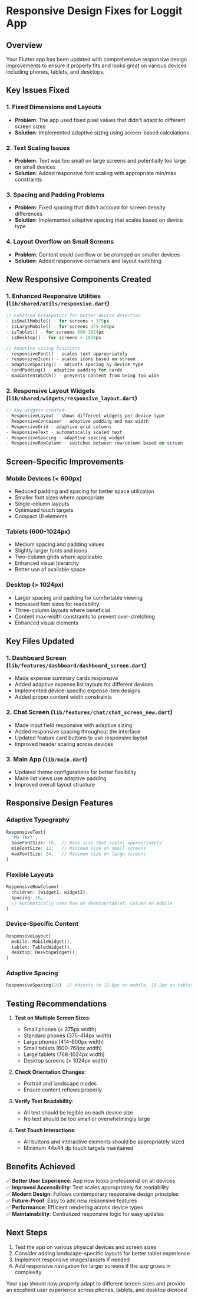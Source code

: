 # Responsive Design Fixes for Loggit App

## Overview
Your Flutter app has been updated with comprehensive responsive design improvements to ensure it properly fits and looks great on various devices including phones, tablets, and desktops.

## Key Issues Fixed

### 1. **Fixed Dimensions and Layouts**
- **Problem**: The app used fixed pixel values that didn't adapt to different screen sizes
- **Solution**: Implemented adaptive sizing using screen-based calculations

### 2. **Text Scaling Issues** 
- **Problem**: Text was too small on large screens and potentially too large on small devices
- **Solution**: Added responsive font scaling with appropriate min/max constraints

### 3. **Spacing and Padding Problems**
- **Problem**: Fixed spacing that didn't account for screen density differences
- **Solution**: Implemented adaptive spacing that scales based on device type

### 4. **Layout Overflow on Small Screens**
- **Problem**: Content could overflow or be cramped on smaller devices
- **Solution**: Added responsive containers and layout switching

## New Responsive Components Created

### 1. **Enhanced Responsive Utilities** (`lib/shared/utils/responsive.dart`)
```dart
// Enhanced breakpoints for better device detection
- isSmallMobile() - for screens < 375px
- isLargeMobile() - for screens 375-600px  
- isTablet() - for screens 600-1024px
- isDesktop() - for screens > 1024px

// Adaptive sizing functions
- responsiveFont() - scales text appropriately
- responsiveIcon() - scales icons based on screen
- adaptiveSpacing() - adjusts spacing by device type
- cardPadding() - adaptive padding for cards
- maxContentWidth() - prevents content from being too wide
```

### 2. **Responsive Layout Widgets** (`lib/shared/widgets/responsive_layout.dart`)
```dart
// Key widgets created:
- ResponsiveLayout - shows different widgets per device type
- ResponsiveContainer - adaptive padding and max width
- ResponsiveGrid - adaptive grid columns
- ResponsiveText - automatically scaled text
- ResponsiveSpacing - adaptive spacing widget
- ResponsiveRowColumn - switches between row/column based on screen
```

## Screen-Specific Improvements

### **Mobile Devices (< 600px)**
- Reduced padding and spacing for better space utilization
- Smaller font sizes where appropriate
- Single-column layouts
- Optimized touch targets
- Compact UI elements

### **Tablets (600-1024px)**
- Medium spacing and padding values
- Slightly larger fonts and icons
- Two-column grids where applicable
- Enhanced visual hierarchy
- Better use of available space

### **Desktop (> 1024px)**
- Larger spacing and padding for comfortable viewing
- Increased font sizes for readability
- Three-column layouts where beneficial
- Content max-width constraints to prevent over-stretching
- Enhanced visual elements

## Key Files Updated

### 1. **Dashboard Screen** (`lib/features/dashboard/dashboard_screen.dart`)
- Made expense summary cards responsive
- Added adaptive expense list layouts for different devices
- Implemented device-specific expense item designs
- Added proper content width constraints

### 2. **Chat Screen** (`lib/features/chat/chat_screen_new.dart`)
- Made input field responsive with adaptive sizing
- Added responsive spacing throughout the interface
- Updated feature card buttons to use responsive layout
- Improved header scaling across devices

### 3. **Main App** (`lib/main.dart`)
- Updated theme configurations for better flexibility
- Made list views use adaptive padding
- Improved overall layout structure

## Responsive Design Features

### **Adaptive Typography**
```dart
ResponsiveText(
  'My Text',
  baseFontSize: 16,  // Base size that scales appropriately
  minFontSize: 12,   // Minimum size on small screens
  maxFontSize: 24,   // Maximum size on large screens
)
```

### **Flexible Layouts**
```dart
ResponsiveRowColumn(
  children: [widget1, widget2],
  spacing: 16,
  // Automatically uses Row on desktop/tablet, Column on mobile
)
```

### **Device-Specific Content**
```dart
ResponsiveLayout(
  mobile: MobileWidget(),
  tablet: TabletWidget(), 
  desktop: DesktopWidget(),
)
```

### **Adaptive Spacing**
```dart
ResponsiveSpacing(16)  // Adjusts to 12.8px on mobile, 19.2px on tablet, 24px on desktop
```

## Testing Recommendations

1. **Test on Multiple Screen Sizes**:
   - Small phones (< 375px width)
   - Standard phones (375-414px width)  
   - Large phones (414-600px width)
   - Small tablets (600-768px width)
   - Large tablets (768-1024px width)
   - Desktop screens (> 1024px width)

2. **Check Orientation Changes**:
   - Portrait and landscape modes
   - Ensure content reflows properly

3. **Verify Text Readability**:
   - All text should be legible on each device size
   - No text should be too small or overwhelmingly large

4. **Test Touch Interactions**:
   - All buttons and interactive elements should be appropriately sized
   - Minimum 44x44 dp touch targets maintained

## Benefits Achieved

✅ **Better User Experience**: App now looks professional on all devices  
✅ **Improved Accessibility**: Text scales appropriately for readability  
✅ **Modern Design**: Follows contemporary responsive design principles  
✅ **Future-Proof**: Easy to add new responsive features  
✅ **Performance**: Efficient rendering across device types  
✅ **Maintainability**: Centralized responsive logic for easy updates  

## Next Steps

1. Test the app on various physical devices and screen sizes
2. Consider adding landscape-specific layouts for better tablet experience
3. Implement responsive images/assets if needed
4. Add responsive navigation for larger screens if the app grows in complexity

Your app should now properly adapt to different screen sizes and provide an excellent user experience across phones, tablets, and desktop devices!